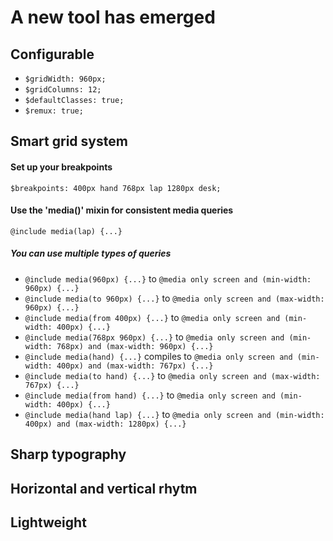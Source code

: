 # A new tool has emerged
## Configurable
* `$gridWidth: 960px;`
* `$gridColumns: 12;`
* `$defaultClasses: true;`
* `$remux: true;`

## Smart grid system
#### Set up your breakpoints
`$breakpoints: 400px hand 768px lap 1280px desk;`

#### Use the 'media()' mixin for consistent media queries
`@include media(lap) {...}`

##### You can use multiple types of queries
* `@include media(960px) {...}` to `@media only screen and (min-width: 960px) {...}`
* `@include media(to 960px) {...}` to `@media only screen and (max-width: 960px) {...}`
* `@include media(from 400px) {...}` to `@media only screen and (min-width: 400px) {...}`
* `@include media(768px 960px) {...}` to `@media only screen and (min-width: 768px) and (max-width: 960px) {...}`
* `@include media(hand) {...}` compiles to `@media only screen and (min-width: 400px) and (max-width: 767px) {...}`
* `@include media(to hand) {...}` to `@media only screen and (max-width: 767px) {...}`
* `@include media(from hand) {...}` to `@media only screen and (min-width: 400px) {...}`
* `@include media(hand lap) {...}` to `@media only screen and (min-width: 400px) and (max-width: 1280px) {...}`

## Sharp typography
## Horizontal and vertical rhytm
## Lightweight